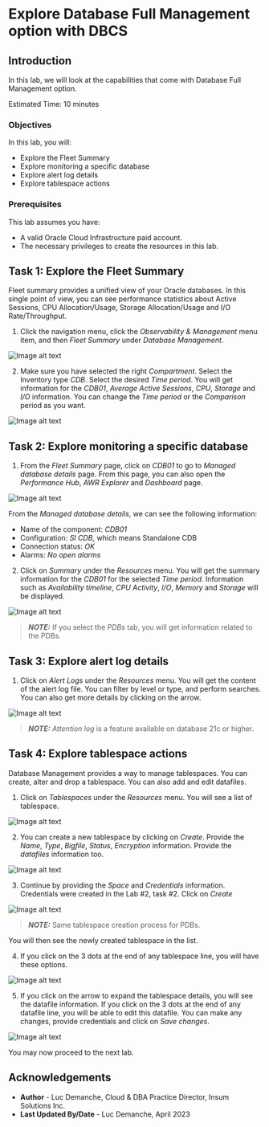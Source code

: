# Explore Database Full Management option with DBCS

## Introduction

In this lab, we will look at the capabilities that come with Database Full Management option.

Estimated Time: 10 minutes

### Objectives

In this lab, you will:
* Explore the Fleet Summary
* Explore monitoring a specific database
* Explore alert log details
* Explore tablespace actions

### Prerequisites

This lab assumes you have:
* A valid Oracle Cloud Infrastructure paid account.
* The necessary privileges to create the resources in this lab.

## Task 1: Explore the Fleet Summary

Fleet summary provides a unified view of your Oracle databases. In this single point of view, you can see performance statistics about Active Sessions, CPU Allocation/Usage, Storage Allocation/Usage and I/O Rate/Throughput.

1. Click the navigation menu, click the *Observability & Management* menu item, and then *Fleet Summary* under *Database Management*.

  ![Image alt text](images/home-fleet.png)

2. Make sure you have selected the right *Compartment*. Select the Inventory type *CDB*. Select the desired *Time period*. You will get information for the *CDB01*, *Average Active Sessions*, *CPU*, *Storage* and *I/O* information. You can change the *Time period* or the *Comparison* period as you want.

  ![Image alt text](images/fleet-summary.png)

## Task 2: Explore monitoring a specific database

1. From the *Fleet Summary* page, click on *CDB01* to go to *Managed database details* page.
From this page, you can also open the *Performance Hub*, *AWR Explorer* and *Dashboard* page.

  ![Image alt text](images/cdb-managed.png)

From the *Managed database details*, we can see the following information:
* Name of the component: *CDB01*
* Configuration: *SI CDB*, which means Standalone CDB
* Connection status: *OK*
* Alarms: *No open alarms*

2. Click on *Summary* under the *Resources* menu. You will get the summary information for the *CDB01* for the selected *Time period*. Information such as *Availability timeline*, *CPU Activity*, *I/O*, *Memory* and *Storage* will be displayed.

![Image alt text](images/cdb-summary.png)

  > **_NOTE:_** If you select the *PDBs* tab, you will get information related to the PDBs.

## Task 3: Explore alert log details

1. Click on *Alert Logs* under the *Resources* menu. You will get the content of the alert log file. You can filter by level or type, and perform searches. You can also get more details by clicking on the arrow.

![Image alt text](images/cdb-alert.png)

  > **_NOTE:_** *Attention log* is a feature available on database 21c or higher.

## Task 4: Explore tablespace actions

Database Management provides a way to manage tablespaces. You can create, alter and drop a tablespace. You can also add and edit datafiles.

1. Click on *Tablespaces* under the *Resources* menu. You will see a list of tablespace.

![Image alt text](images/cdb-tablespace.png)

2. You can create a new tablespace by clicking on *Create*. Provide the *Name*, *Type*, *Bigfile*, *Status*, *Encryption* information. Provide the *datafiles* information too.

![Image alt text](images/tablespace-create.png)

3. Continue by providing the *Space* and *Credentials* information. Credentials were created in the Lab #2, task #2. Click on *Create*

![Image alt text](images/tablespace-space.png)

  > **_NOTE:_** Same tablespace creation process for PDBs.

You will then see the newly created tablespace in the list.

4. If you click on the 3 dots at the end of any tablespace line, you will have these options.

![Image alt text](images/tablespace-edit.png)

5. If you click on the arrow to expand the tablespace details, you will see the datafile information. If you click on the 3 dots at the end of any datafile line, you will be able to edit this datafile. You can make any changes, provide credentials and click on *Save changes*.

![Image alt text](images/datafile-edit.png)

You may now proceed to the next lab.

## Acknowledgements
* **Author** - Luc Demanche, Cloud & DBA Practice Director, Insum Solutions Inc.
* **Last Updated By/Date** - Luc Demanche, April 2023

